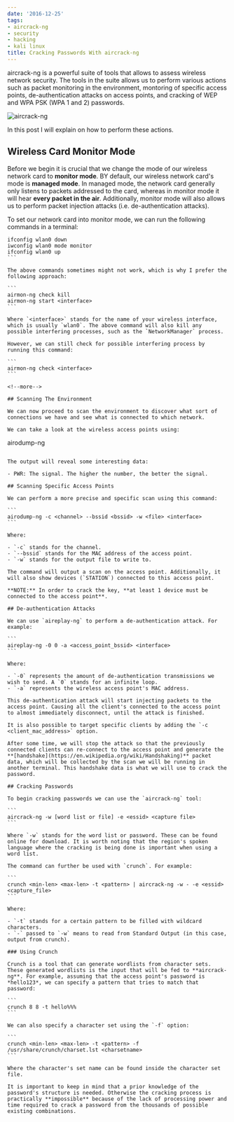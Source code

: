 ```yaml
---
date: '2016-12-25'
tags:
- aircrack-ng
- security
- hacking
- kali linux
title: Cracking Passwords With aircrack-ng
---
```


aircrack-ng is a powerful suite of tools that allows to assess wireless network security. The tools in the suite allows us to perform various actions such as packet monitoring in the environment, montoring of specific access points, de-authentication attacks on access points, and cracking of WEP and WPA PSK (WPA 1 and 2) passwords.

![aircrack-ng](http://www.aircrack-ng.org/resources/aircrack-ng-new-logo.jpg)

In this post I will explain on how to perform these actions.

## Wireless Card Monitor Mode

Before we begin it is crucial that we change the mode of our wireless network card to **monitor mode**. BY default, our wireless network card's mode is **managed mode**. In managed mode, the network card generally only listens to packets addressed to the card, whereas in monitor mode it will hear **every packet in the air**. Additionally, monitor mode will also allows us to perform packet injection attacks (i.e. de-authentication attacks).

To set our network card into monitor mode, we can run the following commands in a terminal:

````
ifconfig wlan0 down
iwconfig wlan0 mode monitor
ifconfig wlan0 up
```

The above commands sometimes might not work, which is why I prefer the following approach:

```
airmon-ng check kill
airmon-ng start <interface>
```

Where `<interface>` stands for the name of your wireless interface, which is usually `wlan0`. The above command will also kill any possible interfering processes, such as the `NetworkManager` process.

However, we can still check for possible interfering process by running this command:

```
airmon-ng check <interface>
```

<!--more-->

## Scanning The Environment

We can now proceed to scan the environment to discover what sort of connections we have and see what is connected to which network.

We can take a look at the wireless access points using:

````
airodump-ng <interface>
````

The output will reveal some interesting data:

- PWR: The signal. The higher the number, the better the signal.

## Scanning Specific Access Points

We can perform a more precise and specific scan using this command:

```
airodump-ng -c <channel> --bssid <bssid> -w <file> <interface>
```

Where:

- `-c` stands for the channel.
- `--bssid` stands for the MAC address of the access point.
- `-w` stands for the output file to write to.

The command will output a scan on the access point. Additionally, it will also show devices (`STATION`) connected to this access point.

**NOTE:** In order to crack the key, **at least 1 device must be connected to the access point**.

## De-authentication Attacks

We can use `aireplay-ng` to perform a de-authentication attack. For example:

```
aireplay-ng -0 0 -a <access_point_bssid> <interface>
```

Where:

- `-0` represents the amount of de-authentication transmissions we wish to send. A `0` stands for an infinite loop.
- `-a` represents the wireless access point's MAC address.

This de-authentication attack will start injecting packets to the access point. Causing all the client's connected to the access point to almost immediately disconnect, until the attack is finished.

It is also possible to target specific clients by adding the `-c <client_mac_address>` option.

After some time, we will stop the attack so that the previously connected clients can re-connect to the access point and generate the **[handshake](https://en.wikipedia.org/wiki/Handshaking)** packet data, which will be collected by the scan we will be running in another terminal. This handshake data is what we will use to crack the password.

## Cracking Passwords

To begin cracking passwords we can use the `aircrack-ng` tool:

```
aircrack-ng -w [word list or file] -e <essid> <capture file>
```

Where `-w` stands for the word list or password. These can be found online for download. It is worth noting that the region's spoken language where the cracking is being done is important when using a word list.

The command can further be used with `crunch`. For example:

```
crunch <min-len> <max-len> -t <pattern> | aircrack-ng -w - -e <essid> <capture_file>
```

Where:

- `-t` stands for a certain pattern to be filled with wildcard characters.
- `-` passed to `-w` means to read from Standard Output (in this case, output from crunch).

### Using Crunch

Crunch is a tool that can generate wordlists from character sets. These generated wordlists is the input that will be fed to **aircrack-ng**. For example, assuming that the access point's password is *hello123*, we can specify a pattern that tries to match that password:

```
crunch 8 8 -t hello%%%
```

We can also specify a character set using the `-f` option:

```
crunch <min-len> <max-len> -t <pattern> -f /usr/share/crunch/charset.lst <charsetname>
```

Where the character's set name can be found inside the character set file.

It is important to keep in mind that a prior knowledge of the password's structure is needed. Otherwise the cracking process is practically **impossible** because of the lack of processing power and time required to crack a password from the thousands of possible existing combinations.